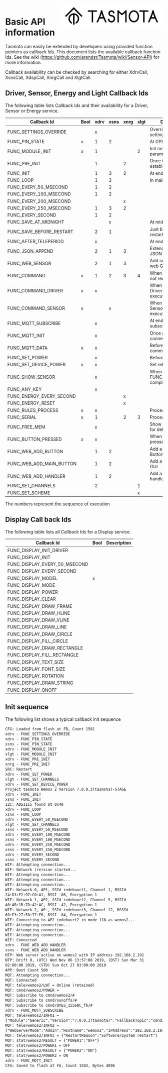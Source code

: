 <img src="/tools/logo/TASMOTA_FullLogo_Vector.svg" alt="Logo" align="right" height="76"/>

# Basic API information

Tasmota can easily be extended by developers using provided function pointers as callback Ids. This document lists the available callback function Ids. See the wiki (https://github.com/arendst/Tasmota/wiki/Sensor-API) for more information.

Callback availability can be checked by searching for either XdrvCall, XsnsCall, XdspCall, XnrgCall and XlgtCall.

## Driver, Sensor, Energy and Light Callback Ids

The following table lists Callback Ids and their availability for a Driver, Sensor or Energy service.

Callback Id                 | Bool | xdrv | xsns | xnrg | xlgt | Description
----------------------------|------|------|------|------|------|----------------------------------
FUNC_SETTINGS_OVERRIDE      |      |  x   |      |      |      | Override start-up settings
FUNC_PIN_STATE              |  x   |  1   |  2   |      |      | At GPIO configuration
FUNC_MODULE_INIT            |  x   |  1   |      |      |  2   | Init module specific parameters
FUNC_PRE_INIT               |      |  1   |      |  2   |      | Once GPIO have been established
FUNC_INIT                   |      |  1   |  3   |  2   |      | At end of initialisation
FUNC_LOOP                   |      |  1   |  2   |      |      | In main loop
FUNC_EVERY_50_MSECOND       |      |  1   |  2   |      |      |
FUNC_EVERY_100_MSECOND      |      |  1   |  2   |      |      |
FUNC_EVERY_200_MSECOND      |      |      |      |  x   |      |
FUNC_EVERY_250_MSECOND      |      |  1   |  3   |  2   |      |
FUNC_EVERY_SECOND           |      |  1   |  2   |      |      |
FUNC_SAVE_AT_MIDNIGHT       |      |      |  x   |      |      | At midnight
FUNC_SAVE_BEFORE_RESTART    |      |  2   |  1   |      |      | Just before a planned restart
FUNC_AFTER_TELEPERIOD       |      |  x   |      |      |      | At end of teleperiod
FUNC_JSON_APPEND            |      |  2   |  1   |  3   |      | Extend teleperiod JSON text
FUNC_WEB_SENSOR             |      |  2   |  1   |  3   |      | Add sensor data to web GUI
FUNC_COMMAND                |  x   |  1   |  2   |  3   |  4   | When a command is not recognized
FUNC_COMMAND_DRIVER         |  x   |  x   |      |      |      | When command Driver\<id\> is executed
FUNC_COMMAND_SENSOR         |  x   |      |  x   |      |      | When command Sensor\<id\> is executed
FUNC_MQTT_SUBSCRIBE         |      |  x   |      |      |      | At end of MQTT subscriptions
FUNC_MQTT_INIT              |      |  x   |      |      |      | Once at end of MQTT connection
FUNC_MQTT_DATA              |  x   |  x   |      |      |      | Before decoding command
FUNC_SET_POWER              |      |  x   |      |      |      | Before setting relays
FUNC_SET_DEVICE_POWER       |  x   |  x   |      |      |      | Set relay
FUNC_SHOW_SENSOR            |      |  x   |      |      |      | When FUNC_JSON_APPEND completes
FUNC_ANY_KEY                |      |  x   |      |      |      |
FUNC_ENERGY_EVERY_SECOND    |      |      |      |  x   |      |
FUNC_ENERGY_RESET           |      |      |      |  x   |      |
FUNC_RULES_PROCESS          |  x   |  x   |      |      |      | Process specific rule
FUNC_SERIAL                 |  x   |  1   |      |  2   |  3   | Process serial data
FUNC_FREE_MEM               |      |  x   |      |      |      | Show free memory for debugging
FUNC_BUTTON_PRESSED         |  x   |  x   |      |      |      | When a button is pressed
FUNC_WEB_ADD_BUTTON         |      |  1   |  2   |      |      | Add a Configuration Button to GUI
FUNC_WEB_ADD_MAIN_BUTTON    |      |  1   |  2   |      |      | Add a main button to GUI
FUNC_WEB_ADD_HANDLER        |      |  1   |  2   |      |      | Add a webserver handler
FUNC_SET_CHANNELS           |      |  2   |      |      |  1   |
FUNC_SET_SCHEME             |      |      |      |      |  x   |

The numbers represent the sequence of execution

## Display Call back Ids

The following table lists all Callback Ids for a Display service.

Callback Id                   | Bool | Description
------------------------------|------|---------------------
FUNC_DISPLAY_INIT_DRIVER      |      |
FUNC_DISPLAY_INIT             |      |
FUNC_DISPLAY_EVERY_50_MSECOND |      |
FUNC_DISPLAY_EVERY_SECOND     |      |
FUNC_DISPLAY_MODEL            |  x   |
FUNC_DISPLAY_MODE             |      |
FUNC_DISPLAY_POWER            |      |
FUNC_DISPLAY_CLEAR            |      |
FUNC_DISPLAY_DRAW_FRAME       |      |
FUNC_DISPLAY_DRAW_HLINE       |      |
FUNC_DISPLAY_DRAW_VLINE       |      |
FUNC_DISPLAY_DRAW_LINE        |      |
FUNC_DISPLAY_DRAW_CIRCLE      |      |
FUNC_DISPLAY_FILL_CIRCLE      |      |
FUNC_DISPLAY_DRAW_RECTANGLE   |      |
FUNC_DISPLAY_FILL_RECTANGLE   |      |
FUNC_DISPLAY_TEXT_SIZE        |      |
FUNC_DISPLAY_FONT_SIZE        |      |
FUNC_DISPLAY_ROTATION         |      |
FUNC_DISPLAY_DRAW_STRING      |      |
FUNC_DISPLAY_ONOFF            |      |

## Init sequence

The following list shows a typical callback init sequence

```
CFG: Loaded from flash at FB, Count 1581
xdrv - FUNC_SETTINGS_OVERRIDE
xdrv - FUNC_PIN_STATE
xsns - FUNC_PIN_STATE
xdrv - FUNC_MODULE_INIT
xlgt - FUNC_MODULE_INIT
xdrv - FUNC_PRE_INIT
xnrg - FUNC_PRE_INIT
SRC: Restart
xdrv - FUNC_SET_POWER
xlgt - FUNC_SET_CHANNELS
xdrv - FUNC_SET_DEVICE_POWER
Project tasmota Wemos 2 Version 7.0.0.3(tasmota)-STAGE
xdrv - FUNC_INIT
xsns - FUNC_INIT
I2C: ADS1115 found at 0x48
xdrv - FUNC_LOOP
xsns - FUNC_LOOP
xdrv - FUNC_EVERY_50_MSECOND
xlgt - FUNC_SET_CHANNELS
xsns - FUNC_EVERY_50_MSECOND
xdrv - FUNC_EVERY_100_MSECOND
xsns - FUNC_EVERY_100_MSECOND
xdrv - FUNC_EVERY_250_MSECOND
xsns - FUNC_EVERY_250_MSECOND
xdrv - FUNC_EVERY_SECOND
xsns - FUNC_EVERY_SECOND
WIF: Attempting connection...
WIF: Network (re)scan started...
WIF: Attempting connection...
WIF: Attempting connection...
WIF: Attempting connection...
WIF: Network 0, AP1, SSId indebuurt1, Channel 1, BSSId 24:D3:F2:97:C0:A1, RSSI -86, Encryption 1
WIF: Network 1, AP2, SSId indebuurt2, Channel 5, BSSId A0:AB:1B:7D:42:AC, RSSI -42, Encryption 1
WIF: Network 2, AP-, SSId indebuurt3, Channel 12, BSSId 60:E3:27:58:77:E6, RSSI -84, Encryption 1
WIF: Connecting to AP2 indebuurt2 in mode 11N as wemos2...
WIF: Attempting connection...
WIF: Attempting connection...
WIF: Attempting connection...
WIF: Connected
xdrv - FUNC_WEB_ADD_HANDLER
xsns - FUNC_WEB_ADD_HANDLER
HTP: Web server active on wemos2 with IP address 192.168.2.191
NTP: Drift 0, (UTC) Wed Nov 06 13:57:08 2019, (DST) Sun Mar 31 02:00:00 2019, (STD) Sun Oct 27 03:00:00 2019
APP: Boot Count 500
MQT: Attempting connection...
MQT: Connected
MQT: tele/wemos2/LWT = Online (retained)
MQT: cmnd/wemos2/POWER =
MQT: Subscribe to cmnd/wemos2/#
MQT: Subscribe to cmnd/sonoffs/#
MQT: Subscribe to cmnd/DVES_15568C_fb/#
xdrv - FUNC_MQTT_SUBSCRIBE
MQT: tele/wemos2/INFO1 = {"Module":"Generic","Version":"7.0.0.3(tasmota)","FallbackTopic":"cmnd/DVES_15568C_fb/","GroupTopic":"cmnd/sonoffs/"}
MQT: tele/wemos2/INFO2 = {"WebServerMode":"Admin","Hostname":"wemos2","IPAddress":"192.168.2.191"}
MQT: tele/wemos2/INFO3 = {"RestartReason":"Software/System restart"}
MQT: stat/wemos2/RESULT = {"POWER1":"OFF"}
MQT: stat/wemos2/POWER1 = OFF
MQT: stat/wemos2/RESULT = {"POWER2":"ON"}
MQT: stat/wemos2/POWER2 = ON
xdrv - FUNC_MQTT_INIT
CFG: Saved to flash at FA, Count 1582, Bytes 4096
```
